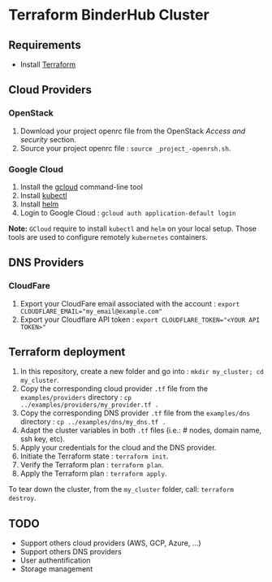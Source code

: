 # Terraform BinderHub Cluster

## Requirements

- Install [Terraform](https://www.terraform.io/downloads.html)

## Cloud Providers

### OpenStack

1. Download your project openrc file from the OpenStack _Access and security_ section.
2. Source your project openrc file : `source _project_-openrsh.sh`.

### Google Cloud

1. Install the [gcloud](https://cloud.google.com/sdk/install) command-line tool
2. Install [kubectl](https://kubernetes.io/docs/tasks/tools/install-kubectl/)
3. Install [helm](https://docs.helm.sh/using_helm/#installing-helm)
4. Login to Google Cloud : `gcloud auth application-default login`

**Note:** `GCloud` require to install `kubectl` and `helm` on your local setup. Those tools are used to configure remotely `kubernetes` containers.

## DNS Providers

### CloudFare

1. Export your CloudFare email associated with the account : `export CLOUDFLARE_EMAIL="my_email@example.com"`
2. Export your Cloudflare API token : `export CLOUDFLARE_TOKEN="<YOUR API TOKEN>"`

## Terraform deployment

1. In this repository, create a new folder and go into : `mkdir my_cluster; cd my_cluster`.
2. Copy the corresponding cloud provider `.tf` file from the `examples/providers` directory : `cp ../examples/providers/my_provider.tf .`
3. Copy the corresponding DNS provider `.tf` file from the `examples/dns` directory : `cp ../examples/dns/my_dns.tf .`
4. Adapt the cluster variables in both `.tf` files (i.e.: # nodes, domain name, ssh key, etc).
5. Apply your credentials for the cloud and the DNS provider.
6. Initiate the Terraform state : `terraform init`.
7. Verify the Terraform plan : `terraform plan`.
8. Apply the Terraform plan : `terraform apply`.

To tear down the cluster, from the `my_cluster` folder, call: `terraform destroy`.

## TODO

- Support others cloud providers (AWS, GCP, Azure, ...)
- Support others DNS providers
- User authentification
- Storage management
